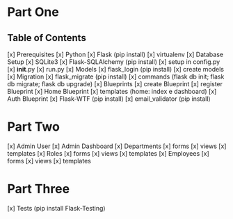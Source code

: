# Part One
## Table of Contents
[x] Prerequisites
	[x] Python 
	[x] Flask  (pip install)
	[x] virtualenv
[x] Database Setup
	[x] SQLite3
	[x] Flask-SQLAlchemy (pip install)
	[x] setup in config.py
	[x] __init__.py
	[x] run.py
[x] Models
	[x] flask_login (pip install)
	[x] create models
[x] Migration
	[x] flask_migrate (pip install)
	[x] commands (flask db init; flask db migrate; flask db upgrade)
[x] Blueprints
	[x] create Blueprint
	[x] register Blueprint
[x] Home Blueprint
	[x] templates (home: index e dashboard)
[x] Auth Blueprint
	[x] Flask-WTF (pip install)
	[x] email_validator (pip install)

# Part Two
[x] Admin User 
[x] Admin Dashboard
[x] Departments
	[x] forms
	[x] views
	[x] templates
[x] Roles
	[x] forms
	[x] views
	[x] templates
[x] Employees
	[x] forms
	[x] views
	[x] templates

# Part Three
[x] Tests (pip install Flask-Testing)

